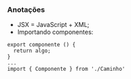 ### Anotações
- JSX = JavaScript + XML;
- Importando componentes: 
```
export componente () {
  return algo;
}
...
import { Componente } from './Caminho'
```

